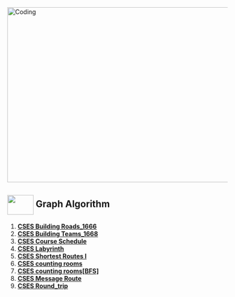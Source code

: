 <img alt="Coding" width="800px" height="400px" src="https://cdn.dribbble.com/users/1959912/screenshots/6464044/content_creator_dribbble.gif">

## <img src = "https://cdn.dribbble.com/users/1138721/screenshots/10809828/media/478d32b2e65c8c3194b7f2154e179231.gif" align = "center" width = "60px" height = "45px"> Graph Algorithm
1. [**CSES Building Roads_1666**](https://github.com/khalid586/CSES-Problemset-solutions/blob/main/4.Graph%20Algorithms/CSES%20Building%20Roads_1666.cpp)
1. [**CSES Building Teams_1668**](https://github.com/khalid586/CSES-Problemset-solutions/blob/main/4.Graph%20Algorithms/CSES%20Building%20Teams_1668.cpp)
1. [**CSES Course Schedule**](https://github.com/khalid586/CSES-Problemset-solutions/blob/main/4.Graph%20Algorithms/CSES%20Course%20Schedule.cpp)
1. [**CSES Labyrinth**](https://github.com/khalid586/CSES-Problemset-solutions/blob/main/4.Graph%20Algorithms/CSES%20Labyrinth.cpp)
1. [**CSES Shortest Routes I**](https://github.com/khalid586/CSES-Problemset-solutions/blob/main/4.Graph%20Algorithms/CSES%20Shortest%20Routes%20I.cpp)
1. [**CSES counting rooms**](https://github.com/khalid586/CSES-Problemset-solutions/blob/main/4.Graph%20Algorithms/CSES%20counting%20rooms.cpp)
1. [**CSES counting rooms[BFS]**](https://github.com/khalid586/CSES-Problemset-Solutions/blob/main/4.Graph%20Algorithms/CSES%20counting%20rooms%5BBFS%5D.cpp)
1. [**CSES Message Route**](https://github.com/khalid586/CSES-Problemset-solutions/blob/main/4.Graph%20Algorithms/CSES%20message%20route.cpp)
1. [**CSES Round_trip**](https://github.com/khalid586/CSES-Problemset-solutions/blob/main/4.Graph%20Algorithms/CSES%20round_trip.cpp)